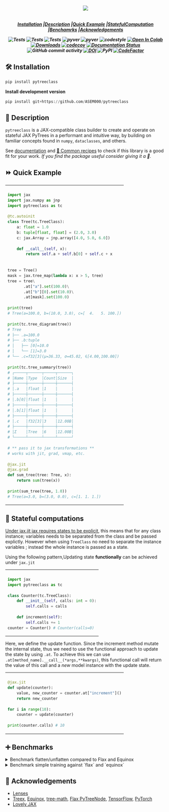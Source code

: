 <!-- <h1 align="center" style="font-family:Monospace" >Py🌲Class</h1> -->
<h5 align="center">
<img width="250px" src="https://github.com/ASEM000/pytreeclass/assets/48389287/95e879f2-69d9-420b-bb64-012fa0b4eeb8"> <br>

<br>

[**Installation**](#installation)
|[**Description**](#description)
|[**Quick Example**](#quick_example)
|[**StatefulComputation**](#stateful_computation)
|[**Benchamrks**](#more)
|[**Acknowledgements**](#acknowledgements)

![Tests](https://github.com/ASEM000/pytreeclass/actions/workflows/test_jax.yml/badge.svg)
![Tests](https://github.com/ASEM000/pytreeclass/actions/workflows/test_numpy.yml/badge.svg)
![Tests](https://github.com/ASEM000/pytreeclass/actions/workflows/test_torch.yml/badge.svg)
![pyver](https://img.shields.io/badge/python-3.8%203.9%203.10%203.11_-blue)
![pyver](https://img.shields.io/badge/jax->=0.4.7-blue)
![codestyle](https://img.shields.io/badge/codestyle-black-black)
[![Open In Colab](https://colab.research.google.com/assets/colab-badge.svg)](https://colab.research.google.com/github/ASEM000/pytreeclass/blob/main/assets/intro.ipynb)
[![Downloads](https://static.pepy.tech/badge/pytreeclass)](https://pepy.tech/project/pytreeclass)
[![codecov](https://codecov.io/gh/ASEM000/pytreeclass/branch/main/graph/badge.svg?token=TZBRMO0UQH)](https://codecov.io/gh/ASEM000/pytreeclass)
[![Documentation Status](https://readthedocs.org/projects/pytreeclass/badge/?version=latest)](https://pytreeclass.readthedocs.io/en/latest/?badge=latest)
![GitHub commit activity](https://img.shields.io/github/commit-activity/m/ASEM000/pytreeclass)
[![DOI](https://zenodo.org/badge/512717921.svg)](https://zenodo.org/badge/latestdoi/512717921)
![PyPI](https://img.shields.io/pypi/v/pytreeclass)
[![CodeFactor](https://www.codefactor.io/repository/github/asem000/pytreeclass/badge)](https://www.codefactor.io/repository/github/asem000/pytreeclass)

</h5>

## 🛠️ Installation<a id="installation"></a>

```python
pip install pytreeclass
```

**Install development version**

```python
pip install git+https://github.com/ASEM000/pytreeclass
```

## 📖 Description<a id="description"></a>

`pytreeclass` is a JAX-compatible class builder to create and operate on stateful JAX PyTrees in a performant and intuitive way, by building on familiar concepts found in `numpy`, `dataclasses`, and others.

See [documentation](https://pytreeclass.readthedocs.io/en/latest/notebooks/getting_started.html) and [🍳 Common recipes](https://pytreeclass.readthedocs.io/en/latest/notebooks/common_recipes.html) to check if this library is a good fit for your work. _If you find the package useful consider giving it a 🌟._

## ⏩ Quick Example <a id="quick_example">

<div align="center">
<table>
<tr><td align="center"></td></tr>
<tr>
<td>

```python
import jax
import jax.numpy as jnp
import pytreeclass as tc

@tc.autoinit
class Tree(tc.TreeClass):
    a: float = 1.0
    b: tuple[float, float] = (2.0, 3.0)
    c: jax.Array = jnp.array([4.0, 5.0, 6.0])

    def __call__(self, x):
        return self.a + self.b[0] + self.c + x


tree = Tree()
mask = jax.tree_map(lambda x: x > 5, tree)
tree = tree\
       .at["a"].set(100.0)\
       .at["b"][0].set(10.0)\
       .at[mask].set(100.0)

print(tree)
# Tree(a=100.0, b=(10.0, 3.0), c=[  4.   5. 100.])

print(tc.tree_diagram(tree))
# Tree
# ├── .a=100.0
# ├── .b:tuple
# │   ├── [0]=10.0
# │   └── [1]=3.0
# └── .c=f32[3](μ=36.33, σ=45.02, ∈[4.00,100.00])

print(tc.tree_summary(tree))
# ┌─────┬──────┬─────┬──────┐
# │Name │Type  │Count│Size  │
# ├─────┼──────┼─────┼──────┤
# │.a   │float │1    │      │
# ├─────┼──────┼─────┼──────┤
# │.b[0]│float │1    │      │
# ├─────┼──────┼─────┼──────┤
# │.b[1]│float │1    │      │
# ├─────┼──────┼─────┼──────┤
# │.c   │f32[3]│3    │12.00B│
# ├─────┼──────┼─────┼──────┤
# │Σ    │Tree  │6    │12.00B│
# └─────┴──────┴─────┴──────┘

# ** pass it to jax transformations **
# works with jit, grad, vmap, etc.

@jax.jit
@jax.grad
def sum_tree(tree: Tree, x):
    return sum(tree(x))

print(sum_tree(tree, 1.0))
# Tree(a=3.0, b=(3.0, 0.0), c=[1. 1. 1.])
```

</td>

</tr>
</table>
</div>

## 📜 Stateful computations<a id="stateful_computation"></a>

[Under jax.jit jax requires states to be explicit](https://jax.readthedocs.io/en/latest/jax-101/07-state.html?highlight=state), this means that for any class instance; variables needs to be separated from the class and be passed explictly. However when using `TreeClass` no need to separate the instance variables ; instead the whole instance is passed as a state.

Using the following pattern,Updating state **functionally** can be achieved under `jax.jit`

<div align="center">
<table>
<tr><td align="center"></td></tr>
<tr>
<td>

```python
import jax
import pytreeclass as tc

class Counter(tc.TreeClass):
    def __init__(self, calls: int = 0):
        self.calls = calls

    def increment(self):
        self.calls += 1
counter = Counter() # Counter(calls=0)
```

</td>

</tr>
</table>
</div>

Here, we define the update function. Since the increment method mutate the internal state, thus we need to use the functional approach to update the state by using `.at`. To achieve this we can use `.at[method_name].__call__(*args,**kwargs)`, this functional call will return the value of this call and a _new_ model instance with the update state.

<div align="center">
<table>
<tr><td align="center"></td></tr>
<tr>
<td>

```python
@jax.jit
def update(counter):
    value, new_counter = counter.at["increment"]()
    return new_counter

for i in range(10):
    counter = update(counter)

print(counter.calls) # 10
```

</td>

</tr>
</table>
</div>

</details>

## ➕ Benchmarks<a id="more"></a>

<details>
<summary>Benchmark flatten/unflatten compared to Flax and Equinox </summary>

<a href="https://colab.research.google.com/github/ASEM000/pytreeclass/blob/main/assets/benchmark_flatten_unflatten.ipynb" target="_parent"><img src="https://colab.research.google.com/assets/colab-badge.svg" alt="Open In Colab"/></a>

<table>

<tr><td align="center">CPU</td><td align="center">GPU</td></tr>

<tr>

<td><img src='assets/benchmark_cpu.png'></td>

</tr>

</table>

</details>

<details>

<summary>Benchmark simple training against `flax` and `equinox` </summary>

Training simple sequential linear benchmark against `flax` and `equinox`

<table>

<tr>
<td align="center">Num of layers</td>
<td align="center">Flax/tc time<br><a href="https://colab.research.google.com/github/ASEM000/pytreeclass/blob/main/assets/benchmark_nn_training_flax.ipynb" target="_parent"><img src="https://colab.research.google.com/assets/colab-badge.svg" alt="Open In Colab"/></a></td>
<td align="center">Equinox/tc time<br> <a href="https://colab.research.google.com/github/ASEM000/pytreeclass/blob/main/assets/benchmark_nn_training_equinox.ipynb" target="_parent"><img src="https://colab.research.google.com/assets/colab-badge.svg" alt="Open In Colab"/></a></td>
</tr>

<tr>
<td align="center">10</td>
<td align="center">1.427</td>
<td align="center">6.671</td>
</tr>

<tr>
<td align="center">100</td>
<td align="center">1.1130</td>
<td align="center">2.714</td>
</tr>

</table>

</details>

## 📙 Acknowledgements<a id="acknowledgements"></a>

- [Lenses](https://hackage.haskell.org/package/lens)
- [Treex](https://github.com/cgarciae/treex), [Equinox](https://github.com/patrick-kidger/equinox), [tree-math](https://github.com/google/tree-math), [Flax PyTreeNode](https://github.com/google/flax/commit/291a5f65549cf4522f0de033451cd83c0d0168d9), [TensorFlow](https://www.tensorflow.org), [PyTorch](https://pytorch.org)
- [Lovely JAX](https://github.com/xl0/lovely-jax)
